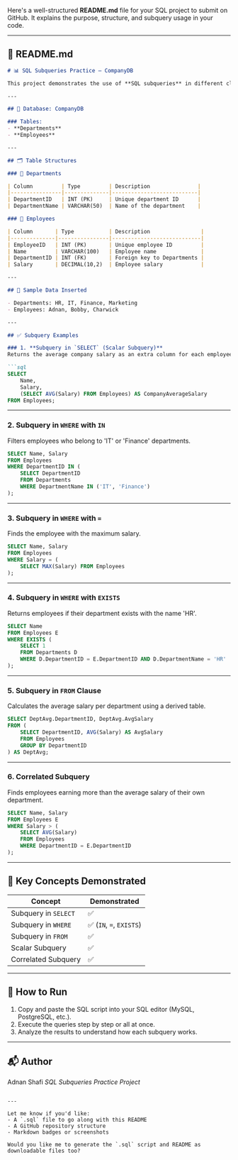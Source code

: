 Here's a well-structured **README.md** file for your SQL project to submit on GitHub. It explains the purpose, structure, and subquery usage in your code.

---

## 📘 README.md

````markdown
# 📊 SQL Subqueries Practice – CompanyDB

This project demonstrates the use of **SQL subqueries** in different clauses such as `SELECT`, `WHERE`, and `FROM`. It also includes examples of **scalar** and **correlated subqueries**, and subqueries with operators like `IN`, `EXISTS`, and `=`.

---

## 🏢 Database: CompanyDB

### Tables:
- **Departments**
- **Employees**

---

## 🗂️ Table Structures

### 🔸 Departments

| Column         | Type         | Description               |
|----------------|--------------|---------------------------|
| DepartmentID   | INT (PK)     | Unique department ID      |
| DepartmentName | VARCHAR(50)  | Name of the department    |

### 🔸 Employees

| Column       | Type           | Description                |
|--------------|----------------|----------------------------|
| EmployeeID   | INT (PK)       | Unique employee ID         |
| Name         | VARCHAR(100)   | Employee name              |
| DepartmentID | INT (FK)       | Foreign key to Departments |
| Salary       | DECIMAL(10,2)  | Employee salary            |

---

## 🧪 Sample Data Inserted

- Departments: HR, IT, Finance, Marketing
- Employees: Adnan, Bobby, Charwick

---

## ✅ Subquery Examples

### 1. **Subquery in `SELECT` (Scalar Subquery)**
Returns the average company salary as an extra column for each employee.

```sql
SELECT 
    Name, 
    Salary,
    (SELECT AVG(Salary) FROM Employees) AS CompanyAverageSalary
FROM Employees;
````

---

### 2. **Subquery in `WHERE` with `IN`**

Filters employees who belong to 'IT' or 'Finance' departments.

```sql
SELECT Name, Salary
FROM Employees
WHERE DepartmentID IN (
    SELECT DepartmentID
    FROM Departments
    WHERE DepartmentName IN ('IT', 'Finance')
);
```

---

### 3. **Subquery in `WHERE` with `=`**

Finds the employee with the maximum salary.

```sql
SELECT Name, Salary
FROM Employees
WHERE Salary = (
    SELECT MAX(Salary) FROM Employees
);
```

---

### 4. **Subquery in `WHERE` with `EXISTS`**

Returns employees if their department exists with the name 'HR'.

```sql
SELECT Name
FROM Employees E
WHERE EXISTS (
    SELECT 1
    FROM Departments D
    WHERE D.DepartmentID = E.DepartmentID AND D.DepartmentName = 'HR'
);
```

---

### 5. **Subquery in `FROM` Clause**

Calculates the average salary per department using a derived table.

```sql
SELECT DeptAvg.DepartmentID, DeptAvg.AvgSalary
FROM (
    SELECT DepartmentID, AVG(Salary) AS AvgSalary
    FROM Employees
    GROUP BY DepartmentID
) AS DeptAvg;
```

---

### 6. **Correlated Subquery**

Finds employees earning more than the average salary of their own department.

```sql
SELECT Name, Salary
FROM Employees E
WHERE Salary > (
    SELECT AVG(Salary)
    FROM Employees
    WHERE DepartmentID = E.DepartmentID
);
```

---

## 📌 Key Concepts Demonstrated

| Concept              | Demonstrated            |
| -------------------- | ----------------------- |
| Subquery in `SELECT` | ✅                       |
| Subquery in `WHERE`  | ✅ (`IN`, `=`, `EXISTS`) |
| Subquery in `FROM`   | ✅                       |
| Scalar Subquery      | ✅                       |
| Correlated Subquery  | ✅                       |

---

## 📁 How to Run

1. Copy and paste the SQL script into your SQL editor (MySQL, PostgreSQL, etc.).
2. Execute the queries step by step or all at once.
3. Analyze the results to understand how each subquery works.

---

## 📬 Author

Adnan Shafi
*SQL Subqueries Practice Project*

```

---

Let me know if you'd like:
- A `.sql` file to go along with this README
- A GitHub repository structure
- Markdown badges or screenshots

Would you like me to generate the `.sql` script and README as downloadable files too?
```
